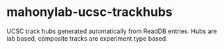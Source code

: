 # mahonylab-ucsc-trackhubs

UCSC track hubs generated automatically from ReadDB entries.
Hubs are lab based, composite tracks are experiment type based.
